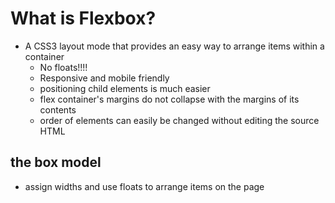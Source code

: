 # What is Flexbox?
* A CSS3 layout mode that provides an easy way to arrange items within a container
    - No floats!!!!
    - Responsive and mobile friendly
    - positioning child elements is much easier
    - flex container's margins do not collapse with the margins of its contents
    - order of elements can easily be changed without editing the source HTML

## the box model
* assign widths and use floats to arrange items on the page
